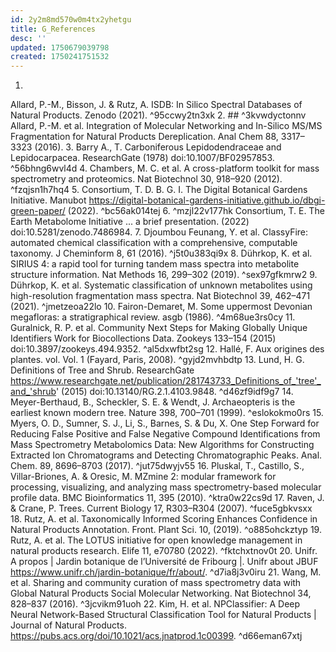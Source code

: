 ```yaml
---
id: 2y2m8md570w0m4tx2yhetgu
title: G_References
desc: ''
updated: 1750679039798
created: 1750241751532
---
```


1.
Allard, P.-M., Bisson, J. & Rutz, A. ISDB: In Silico Spectral Databases of Natural Products. Zenodo (2021). ^95ccwy2tn3xk
2. ## ^3kvwdyctonnv
Allard, P.-M. et al. Integration of Molecular Networking and In-Silico MS/MS Fragmentation for Natural Products Dereplication. Anal Chem 88, 3317–3323 (2016).
3.
Barry A., T. Carboniferous Lepidodendraceae and Lepidocarpacea. ResearchGate (1978) doi:10.1007/BF02957853. ^56bhng6wvl4d
4.
Chambers, M. C. et al. A cross-platform toolkit for mass spectrometry and proteomics. Nat Biotechnol 30, 918–920 (2012). ^fzqjsn1h7hq4
5.
Consortium, T. D. B. G. I. The Digital Botanical Gardens Initiative. Manubot https://digital-botanical-gardens-initiative.github.io/dbgi-green-paper/ (2022). ^bc56ak014tej
6. ^mzjl22v177hk
Consortium, T. E. The Earth Metabolome Initiative ... a brief presentation. (2022) doi:10.5281/zenodo.7486984.
7.
Djoumbou Feunang, Y. et al. ClassyFire: automated chemical classification with a comprehensive, computable taxonomy. J Cheminform 8, 61 (2016). ^j5t0u383qi9x
8.
Dührkop, K. et al. SIRIUS 4: a rapid tool for turning tandem mass spectra into metabolite structure information. Nat Methods 16, 299–302 (2019). ^sex97gfkmrw2
9.
Dührkop, K. et al. Systematic classification of unknown metabolites using high-resolution fragmentation mass spectra. Nat Biotechnol 39, 462–471 (2021). ^jmetzeoa22lo
10.
Fairon-Demaret, M. Some uppermost Devonian megafloras: a stratigraphical review. asgb (1986). ^4m68ue3rs0cy
11.
Guralnick, R. P. et al. Community Next Steps for Making Globally Unique Identifiers Work for Biocollections Data. Zookeys 133–154 (2015) doi:10.3897/zookeys.494.9352. ^al5dxwfbt2sg
12.
Hallé, F. Aux origines des plantes. vol. Vol. 1 (Fayard, Paris, 2008). ^gyjd2mvhbdtp
13.
Lund, H. G. Definitions of  Tree and Shrub. ResearchGate https://www.researchgate.net/publication/281743733_Definitions_of_'tree'_and_'shrub' (2015) doi:10.13140/RG.2.1.4103.9848. ^d46zf9idf9g7
14.
Meyer-Berthaud, B., Scheckler, S. E. & Wendt, J. Archaeopteris is the earliest known modern tree. Nature 398, 700–701 (1999). ^eslokokmo0rs
15.
Myers, O. D., Sumner, S. J., Li, S., Barnes, S. & Du, X. One Step Forward for Reducing False Positive and False Negative Compound Identifications from Mass Spectrometry Metabolomics Data: New Algorithms for Constructing Extracted Ion Chromatograms and Detecting Chromatographic Peaks. Anal. Chem. 89, 8696–8703 (2017). ^jut75dwyjv55
16.
Pluskal, T., Castillo, S., Villar-Briones, A. & Oresic, M. MZmine 2: modular framework for processing, visualizing, and analyzing mass spectrometry-based molecular profile data. BMC Bioinformatics 11, 395 (2010). ^ktra0w22cs9d
17.
Raven, J. & Crane, P. Trees. Current Biology 17, R303–R304 (2007). ^fuce5gbkvsxx
18.
Rutz, A. et al. Taxonomically Informed Scoring Enhances Confidence in Natural Products Annotation. Front. Plant Sci. 10, (2019). ^o885ohckztyp
19.
Rutz, A. et al. The LOTUS initiative for open knowledge management in natural products research. Elife 11, e70780 (2022). ^fktchxtnov0t
20.
Unifr. A propos | Jardin botanique de l’Université de Fribourg |. Unifr about JBUF https://www.unifr.ch/jardin-botanique/fr/about/. ^d7ia8j3v0iru
21.
Wang, M. et al. Sharing and community curation of mass spectrometry data with Global Natural Products Social Molecular Networking. Nat Biotechnol 34, 828–837 (2016). ^3jcvikm91uoh
22.
Kim, H. et al. NPClassifier: A Deep Neural Network-Based Structural Classification Tool for Natural Products | Journal of Natural Products. https://pubs.acs.org/doi/10.1021/acs.jnatprod.1c00399. ^d66eman67xtj